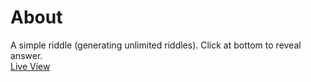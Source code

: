 
# About
A simple riddle (generating unlimited riddles). Click at bottom to reveal answer.
<br><a href="">Live View</a>
